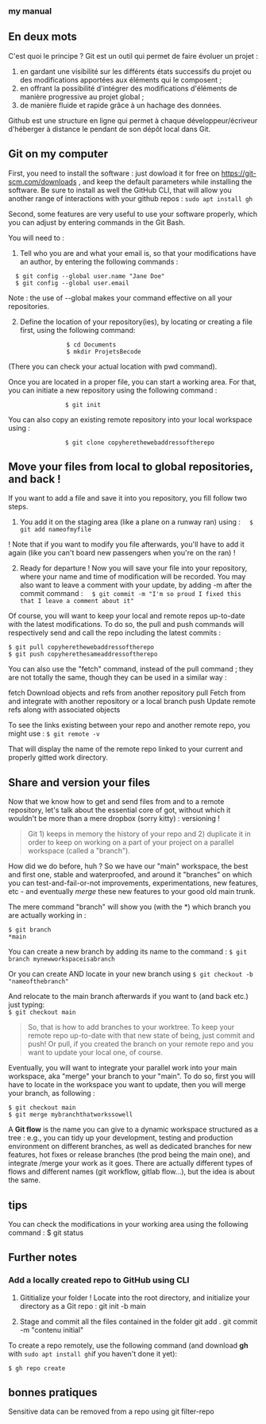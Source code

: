 ### my manual

## En deux mots

C'est quoi le principe ? Git est un outil qui permet de faire évoluer un projet :
1. en gardant une visibilité sur les différents états successifs du projet ou des modifications apportées aux éléments qui le composent ;
2. en offrant la possibilité d'intégrer des modifications d'éléments de manière progressive au projet global ;
3. de manière fluide et rapide grâce à un hachage des données.

Github est une structure en ligne qui permet à chaque développeur/écriveur d'héberger à distance le pendant de son dépôt local dans Git.



## Git on my computer

First, you need to install the software : just dowload it for free on https://git-scm.com/downloads , and keep the default parameters while installing the software. Be sure to install as well the GitHub CLI, that will allow you another range of interactions with your github repos : 
 `sudo apt install gh `

Second, some features are very useful to use your software properly, which you can adjust by entering commands in the Git Bash.

You will need to :

1. Tell who you are and what your email is, so that your modifications have an author, by entering the following commands :
```
  $ git config --global user.name "Jane Doe"
  $ git config --global user.email   
```
Note : the use of --global makes your command effective on all your repositories.


2. Define the location of your repository(ies), by locating or creating a file first, using the following command:

                    $ cd Documents
                    $ mkdir ProjetsBecode

(There you can check your actual location with pwd command).

Once you are located in a proper file, you can start a working area. For that, you can initiate a new repository using the following command :

                    $ git init

You can also copy an existing remote repository into your local workspace using :

                    $ git clone copyherethewebaddressoftherepo



## Move your files from local to global repositories, and back ! 

If you want to add a file and save it into you repository, you fill follow two steps.

1. You add it on the staging area (like a plane on a runway ran) using :
`  $ git add nameofmyfile`

! Note that if you want to modify you file afterwards, you'll have to add it again (like you can't board new passengers when you're on the ran) !

2. Ready for departure ! Now you will save your file into your repository, where your name and time of modification will be recorded. You may also want to leave a comment with your update, by adding -m after the commit command :
`   $ git commit -m "I'm so proud I fixed this that I leave a comment about it" `

Of course, you will want to keep your local and remote repos up-to-date with the latest modifications. To do so, the pull and push commands will respectively send and call the repo including the latest commits : 

```
$ git pull copyherethewebaddressoftherepo
$ git push copyherethesameaddressoftherepo

```
You can also use the "fetch" command, instead of the pull command ; they are not totally the same, though they can be used in a similar way : 

fetch     Download objects and refs from another repository
pull      Fetch from and integrate with another repository or a local branch
push      Update remote refs along with associated objects

To see the links existing between your repo and another remote repo, you might use :
`$ git remote -v `

That will display the name of the remote repo linked to your current and properly gitted work directory. 



## Share and version your files

Now that we know how to get and send files from and to a remote repository, let's talk about the essential core of got, without which it wouldn't be more than a mere dropbox (sorry kitty) : versioning ! 
> Git 1) keeps in memory the history of your repo and 2) duplicate it in order to keep on working on a part of your project on a parallel workspace (called a "branch"). 

How did we do before, huh ? So we have our "main" workspace, the best and first one, stable and waterproofed, and around it "branches" on which you can test-and-fail-or-not improvements, experimentations, new features, etc - and eventually *merge* these new features to your good old main trunk. 

The mere command "branch" will show you (with the *) which branch you are actually working in : 
```
$ git branch 
*main
```
You can create a new branch by adding its name to the command : 
`$ git branch mynewworkspaceisabranch`

Or you can create AND locate in your new branch using
`$ git checkout -b "nameofthebranch" `

And relocate to the main branch afterwards if you want to (and back etc.) just typing:  
`$ git checkout main`



> So, that is how to add branches to your worktree. To keep your remote repo up-to-date with that new state of being, just commit and push! Or pull, if you created the branch on your remote repo and you want to update your local one, of course.  



Eventually, you will want to integrate your parallel work into your main workspace, aka "merge" your branch to your "main". 
To do so, first you will have to locate in the workspace you want to update, then you will merge your branch, as following : 
```
$ git checkout main
$ git merge mybranchthatworkssowell
```

A **Git flow** is the name you can give to a dynamic workspace structured as a tree : e.g., you can tidy up your development, testing and production environment on different branches, as well as dedicated branches for new features, hot fixes or release branches (the prod being the main one), and integrate /merge your work as it goes.
There are actually different types of flows and different names (git workflow, gitlab flow...), but the idea is about the same. 

## tips

You can check the modifications in your working area using the following command :
                    $ git status








## Further notes 

### Add a locally created repo to GitHub using CLI

1. Gititialize your folder ! Locate into the root directory, and initialize your directory as a Git repo :
    git init -b main

2. Stage and commit all the files contained in the folder
    git add .
    git commit -m "contenu initial"
        
To create a repo remotely, use the following command (and download **gh** with `sudo apt install gh`if you haven't done it yet):
```
$ gh repo create 
```

## bonnes pratiques

Sensitive data can be removed from a repo using 
    git filter-repo


